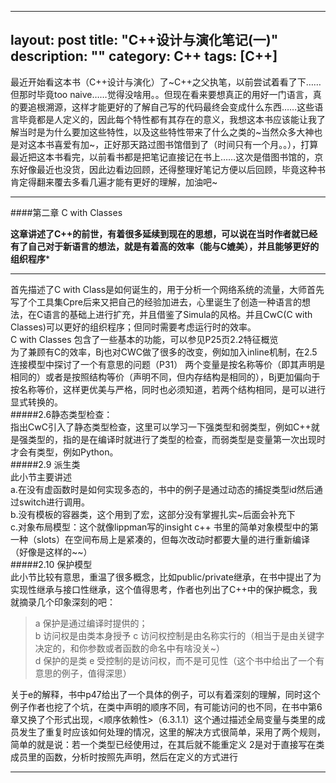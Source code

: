 ---
layout: post
title: "C++设计与演化笔记(一)"
description: ""
category: C++
tags: [C++]
-----------

最近开始看这本书（C++设计与演化）了~C++之父执笔，以前尝试着看了下……但那时毕竟too naive……觉得没啥用。。但现在看来要想真正的用好一门语言，真的要追根溯源，这样才能更好的了解自己写的代码最终会变成什么东西……这些语言毕竟都是人定义的，因此每个特性都有其存在的意义，我想这本书应该能让我了解当时是为什么要加这些特性，以及这些特性带来了什么之类的~当然众多大神也是对这本书喜爱有加~，正好那天路过图书馆借到了（时间只有一个月。。），打算最近把这本书看完，以前看书都是把笔记直接记在书上……这次是借图书馆的，京东好像最近也没货，因此边看边回顾，还得整理好笔记方便以后回顾，毕竟这种书肯定得翻来覆去多看几遍才能有更好的理解，加油吧~
 
-----------


####第二章 C with Classes

**这章讲述了C++的前世，有着很多延续到现在的思想，可以说在当时作者就已经有了自己对于新语言的想法，就是有着高的效率（能与C媲美），并且能够更好的组织程序***


-----
首先描述了C with Class是如何诞生的，用于分析一个网络系统的流量，大师首先写了个工具集Cpre后来又把自己的经验加进去，心里诞生了创造一种语言的想法，在C语言的基础上进行扩充，并且借鉴了Simula的风格。并且CwC(C with Classes)可以更好的组织程序；但同时需要考虑运行时的效率。  
C with Classes 包含了一些基本的功能，可以参见P25页2.2特征概览  
为了兼顾有C的效率，Bj也对CWC做了很多的改变，例如加入inline机制，在2.5连接模型中探讨了一个有意思的问题（P31）  两个变量是按名称等价（即其声明是相同的）或者是按照结构等价（声明不同，但内存结构是相同的），Bj更加偏向于按名称等价，这样更优美与严格，同时也必须知道，若两个结构相同，是可以进行显式转换的。  
#####2.6静态类型检查：  
指出CwC引入了静态类型检查，这里可以学习一下强类型和弱类型，例如C++就是强类型的，指的是在编译时就进行了类型的检查，而弱类型是变量第一次出现时才会有类型，例如Python。   
#####2.9 派生类   
此小节主要讲述   
a.在没有虚函数时是如何实现多态的，书中的例子是通过动态的捕捉类型id然后通过switch进行调用。  
b.没有模板的容器类，这个用到了宏，这部分没有掌握扎实~后面会补充下  
c.对象布局模型：这个就像lippman写的insight c++ 书里的简单对象模型中的第一种（slots）在空间布局上是紧凑的，但每次改动时都要大量的进行重新编译（好像是这样的~~）  
#####2.10 保护模型  
此小节比较有意思，重温了很多概念，比如public/private继承，在书中提出了为实现性继承与接口性继承，这个值得思考，作者也列出了C++中的保护概念，我就摘录几个印象深刻的吧：  
> a 保护是通过编译时提供的；  
> b 访问权是由类本身授予
> c 访问权控制是由名称实行的（相当于是由关键字决定的，和你参数或者函数的命名中有啥没关~）  
> d 保护的是类
> e 受控制的是访问权，而不是可见性（这个书中给出了一个有意思的例子，值得深思）  

关于e的解释，书中p47给出了一个具体的例子，可以有着深刻的理解，同时这个例子作者也挖了个坑，在类中声明的顺序不同，有可能访问的也不同，在书中第6章又换了个形式出现，<顺序依赖性>（6.3.1.1）这个通过描述全局变量与类里的成员发生了重复时应该如何处理的情况，这里的解决方式很简单，采用了两个规则，简单的就是说：若一个类型已经使用过，在其后就不能重定义
2是对于直接写在类成员里的函数，分析时按照先声明，然后在定义的方式进行

--------------------------------------